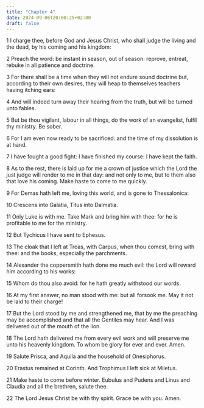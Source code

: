 ```yaml
---
title: "Chapter 4"
date: 2024-09-06T20:00:25+02:00
draft: false
---
```



1 I charge thee, before God and Jesus Christ, who shall judge the living and the dead, by his coming and his kingdom:

2 Preach the word: be instant in season, out of season: reprove, entreat, rebuke in all patience and doctrine.

3 For there shall be a time when they will not endure sound doctrine but, according to their own desires, they will heap to themselves teachers having itching ears:

4 And will indeed turn away their hearing from the truth, but will be turned unto fables.

5 But be thou vigilant, labour in all things, do the work of an evangelist, fulfil thy ministry. Be sober.

6 For I am even now ready to be sacrificed: and the time of my dissolution is at hand.

7 I have fought a good fight: I have finished my course: I have kept the faith.

8 As to the rest, there is laid up for me a crown of justice which the Lord the just judge will render to me in that day: and not only to me, but to them also that love his coming. Make haste to come to me quickly.

9 For Demas hath left me, loving this world, and is gone to Thessalonica:

10 Crescens into Galatia, Titus into Dalmatia.

11 Only Luke is with me. Take Mark and bring him with thee: for he is profitable to me for the ministry.

12 But Tychicus I have sent to Ephesus.

13 The cloak that I left at Troas, with Carpus, when thou comest, bring with thee: and the books, especially the parchments.

14 Alexander the coppersmith hath done me much evil: the Lord will reward him according to his works:

15 Whom do thou also avoid: for he hath greatly withstood our words.

16 At my first answer, no man stood with me: but all forsook me. May it not be laid to their charge!

17 But the Lord stood by me and strengthened me, that by me the preaching may be accomplished and that all the Gentiles may hear. And I was delivered out of the mouth of the lion.

18 The Lord hath delivered me from every evil work and will preserve me unto his heavenly kingdom. To whom be glory for ever and ever. Amen.

19 Salute Prisca, and Aquila and the household of Onesiphorus.

20 Erastus remained at Corinth. And Trophimus I left sick at Miletus.

21 Make haste to come before winter. Eubulus and Pudens and Linus and Claudia and all the brethren, salute thee.

22 The Lord Jesus Christ be with thy spirit. Grace be with you. Amen.

